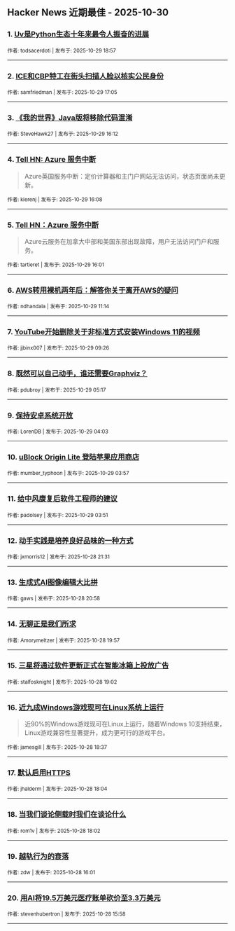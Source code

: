 ## Hacker News 近期最佳 - 2025-10-30


### 1. [Uv是Python生态十年来最令人振奋的进展](https://news.ycombinator.com/item?id=45751400)

<sub>作者: todsacerdoti | 发布于: 2025-10-29 18:57</sub>

---

### 2. [ICE和CBP特工在街头扫描人脸以核实公民身份](https://news.ycombinator.com/item?id=45749781)

<sub>作者: samfriedman | 发布于: 2025-10-29 17:05</sub>

---

### 3. [《我的世界》Java版将移除代码混淆](https://news.ycombinator.com/item?id=45748879)

<sub>作者: SteveHawk27 | 发布于: 2025-10-29 16:12</sub>

---

### 4. [Tell HN: Azure 服务中断](https://news.ycombinator.com/item?id=45748799)
> Azure英国服务中断：定价计算器和主门户网站无法访问，状态页面尚未更新。

<sub>作者: kierenj | 发布于: 2025-10-29 16:08</sub>

---

### 5. [Tell HN：Azure 服务中断](https://news.ycombinator.com/item?id=45748661)
> Azure云服务在加拿大中部和美国东部出现故障，用户无法访问门户和服务。

<sub>作者: tartieret | 发布于: 2025-10-29 16:01</sub>

---

### 6. [AWS转用裸机两年后：解答你关于离开AWS的疑问](https://news.ycombinator.com/item?id=45745281)

<sub>作者: ndhandala | 发布于: 2025-10-29 11:14</sub>

---

### 7. [YouTube开始删除关于非标准方式安装Windows 11的视频](https://news.ycombinator.com/item?id=45744503)

<sub>作者: jjbinx007 | 发布于: 2025-10-29 09:26</sub>

---

### 8. [既然可以自己动手，谁还需要Graphviz？](https://news.ycombinator.com/item?id=45742907)

<sub>作者: pdubroy | 发布于: 2025-10-29 05:17</sub>

---

### 9. [保持安卓系统开放](https://news.ycombinator.com/item?id=45742488)

<sub>作者: LorenDB | 发布于: 2025-10-29 04:03</sub>

---

### 10. [uBlock Origin Lite 登陆苹果应用商店](https://news.ycombinator.com/item?id=45742446)

<sub>作者: mumber_typhoon | 发布于: 2025-10-29 03:57</sub>

---

### 11. [给中风康复后软件工程师的建议](https://news.ycombinator.com/item?id=45742419)

<sub>作者: padolsey | 发布于: 2025-10-29 03:51</sub>

---

### 12. [动手实践是培养良好品味的一种方式](https://news.ycombinator.com/item?id=45739499)

<sub>作者: jxmorris12 | 发布于: 2025-10-28 21:31</sub>

---

### 13. [生成式AI图像编辑大比拼](https://news.ycombinator.com/item?id=45739080)

<sub>作者: gaws | 发布于: 2025-10-28 20:58</sub>

---

### 14. [无聊正是我们所求](https://news.ycombinator.com/item?id=45738247)

<sub>作者: Amorymeltzer | 发布于: 2025-10-28 19:57</sub>

---

### 15. [三星将通过软件更新正式在智能冰箱上投放广告](https://news.ycombinator.com/item?id=45737338)

<sub>作者: stalfosknight | 发布于: 2025-10-28 19:02</sub>

---

### 16. [近九成Windows游戏现可在Linux系统上运行](https://news.ycombinator.com/item?id=45736925)
> 近90%的Windows游戏现可在Linux上运行，随着Windows 10支持结束，Linux游戏兼容性显著提升，成为更可行的游戏平台。

<sub>作者: jamesgill | 发布于: 2025-10-28 18:37</sub>

---

### 17. [默认启用HTTPS](https://news.ycombinator.com/item?id=45736499)

<sub>作者: jhalderm | 发布于: 2025-10-28 18:04</sub>

---

### 18. [当我们谈论侧载时我们在谈论什么](https://news.ycombinator.com/item?id=45736479)

<sub>作者: rom1v | 发布于: 2025-10-28 18:02</sub>

---

### 19. [越轨行为的衰落](https://news.ycombinator.com/item?id=45734620)

<sub>作者: zdw | 发布于: 2025-10-28 16:01</sub>

---

### 20. [用AI将19.5万美元医疗账单砍价至3.3万美元](https://news.ycombinator.com/item?id=45734582)

<sub>作者: stevenhubertron | 发布于: 2025-10-28 15:58</sub>

---
